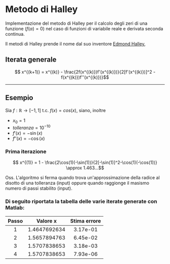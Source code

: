 # Metodo di Halley

Implementazione del metodo di Halley per il calcolo degli zeri di una funzione $(f(\alpha) = 0)$ nel caso di funzioni di variabile reale e derivata seconda continua.

Il metodi di Halley prende il nome dal suo inventore [Edmond Halley](https://en.wikipedia.org/wiki/Edmond_Halley), 

## Iterata generale

$$ x^{(k+1)} = x^{(k)} - \frac{2f(x^{(k)})f'(x^{(k)})}{2[f'(x^{(k)})]^2 - f(x^{(k)})f''(x^{(k)})}$$

----

## Esempio 

Sia $f: \mathbb{R} \longrightarrow [-1, 1]$ t.c. $f(x) = cos(x)$,
siano, inoltre 
* $x_0 = 1$ 
* $tolleranza = 10^{-10}$
* $f'(x)= -\sin(x)$
* $f''(x) = -\cos(x)$

### Prima iterazione

$$ x^{(1)} = 1 - \frac{2\cos(1)(-\sin(1))}{2[-\sin(1)]^2-\cos(1)(-\cos(1))} \approx 1.463...$$



Oss. L'algoritmo si ferma quando trova un'approssimazione della radice al disotto di una tolleranza (input) oppure quando raggionge il masismo numero di passi stabilito (input).

### Di seguito riportata la tabella delle varie iterate generate con Matlab:

| Passo |    Valore x  | Stima errore  |
|:----: |      :----:  |    :----:     |
| 1     | 1.4647692634 | 3.17e-01      |
| 2     | 1.5657894763 | 6.45e-02      |
| 3     | 1.5707838653 | 3.18e-03      |
| 4     | 1.5707838653 | 7.93e-06      |

